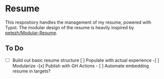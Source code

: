 # Resume

This respostiory handles the management of my resume, powered with Typst. The modular design of the resume is heavily inspired by [petezh/Modular-Resume](https://github.com/petezh/Modular-Resume/tree/master).

## To Do

-[ ] Build out basic resume structure
[ ] Populate with actual experience -[ ] Modularize -[x] Publish with GH Actions - [ ] Automate embedding resume in targets?
